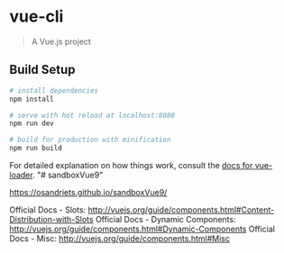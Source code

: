 # vue-cli

> A Vue.js project

## Build Setup

``` bash
# install dependencies
npm install

# serve with hot reload at localhost:8080
npm run dev

# build for production with minification
npm run build
```

For detailed explanation on how things work, consult the [docs for vue-loader](http://vuejs.github.io/vue-loader).
"# sandboxVue9"

https://osandriets.github.io/sandboxVue9/

Official Docs - Slots: http://vuejs.org/guide/components.html#Content-Distribution-with-Slots
Official Docs - Dynamic Components: http://vuejs.org/guide/components.html#Dynamic-Components
Official Docs - Misc: http://vuejs.org/guide/components.html#Misc
